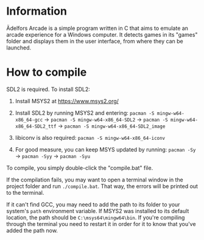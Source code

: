 # Information
Ädelfors Arcade is a simple program written in C that aims to emulate an arcade experience for a Windows computer. It detects games in its "games" folder and displays them in the user interface, from where they can be launched.

# How to compile
SDL2 is required. To install SDL2:

1. Install MSYS2 at https://www.msys2.org/

2. Install SDL2 by running MSYS2 and entering: `pacman -S mingw-w64-x86_64-gcc` → `pacman -S mingw-w64-x86_64-SDL2` → `pacman -S mingw-w64-x86_64-SDL2_ttf` → `pacman -S mingw-w64-x86_64-SDL2_image`

3. libiconv is also required: `pacman -S mingw-w64-x86_64-iconv`

4. For good measure, you can keep MSYS updated by running: `pacman -Sy` → `pacman -Syy` → `pacman -Syu`

To compile, you simply double-click the "compile.bat" file.

If the compilation fails, you may want to open a terminal window in the project folder and run `./compile.bat`. That way, the errors will be printed out to the terminal.

If it can't find GCC, you may need to add the path to its folder to your system's `path` environment variable. If MSYS2 was installed to its default location, the path should be `C:\msys64\mingw64\bin`. If you're compiling through the terminal you need to restart it in order for it to know that you've added the path now.
